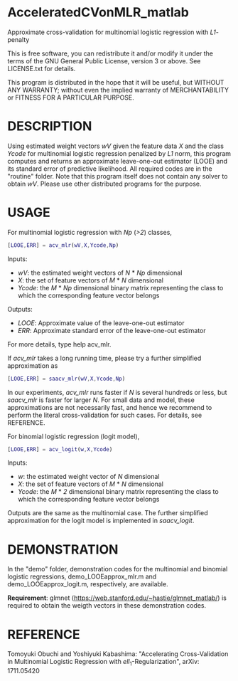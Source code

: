 # AcceleratedCVonMLR_matlab
Approximate cross-validation for multinomial logistic regression with *L1*-penalty

This is free software, you can redistribute it and/or modify it under the terms of the GNU General Public License, version 3 or above. See LICENSE.txt for details.

This program is distributed in the hope that it will be useful, but WITHOUT ANY WARRANTY; without even the implied warranty of MERCHANTABILITY or FITNESS FOR A PARTICULAR PURPOSE.

# DESCRIPTION
Using estimated weight vectors *wV* given the feature data *X* and the class *Ycode* for multinomial logistic regression penalized by *L1* norm, this program computes and returns an approximate leave-one-out estimator (LOOE) and its standard error of predictive likelihood. All required codes are in the "routine" folder. Note that this program itself does not contain any solver to obtain *wV*. Please use other distributed programs for the purpose.

# USAGE
For multinomial logistic regression with *Np* (*>2*) classes,
```matlab
[LOOE,ERR] = acv_mlr(wV,X,Ycode,Np)
```
Inputs:
- *wV*: the estimated weight vectors of *N* * *Np* dimensional
- *X*: the set of feature vectors  of *M* * *N* dimensional
- *Ycode*: the *M* * *Np* dimensional binary matrix representing the class to which the corresponding feature vector belongs

Outputs:
- *LOOE*: Approximate value of the leave-one-out estimator
- *ERR*: Approximate standard error of the leave-one-out estimator

For more details, type help acv_mlr.

If *acv_mlr* takes a long running time, please try a further simplified approximation as
```matlab
[LOOE,ERR] = saacv_mlr(wV,X,Ycode,Np)
```
In our experiments, *acv_mlr* runs faster if *N* is several hundreds or less, but *saacv_mlr* is faster for larger *N*. For small data and model, these approximations are not necessarily fast, and hence we recommend to perform the literal cross-validation for such cases. For details, see REFERENCE.

For binomial logistic regression (logit model),
```matlab
[LOOE,ERR] = acv_logit(w,X,Ycode)
```
Inputs:
- *w*: the estimated weight vector of *N* dimensional
- *X*: the set of feature vectors  of *M* * *N* dimensional
- *Ycode*: the *M* * *2* dimensional binary matrix representing the class to which the corresponding feature vector belongs

Outputs are the same as the multinomial case. The  further simplified approximation for the logit model is implemented in *saacv_logit*.

# DEMONSTRATION
In the "demo" folder, demonstration codes for the multinomial and binomial logistic regressions, demo_LOOEapprox_mlr.m and demo_LOOEapprox_logit.m, respectively, are available.

**Requirement**: glmnet (https://web.stanford.edu/~hastie/glmnet_matlab/) is required to obtain the weigth vectors in these demonstration codes.

# REFERENCE
Tomoyuki Obuchi and Yoshiyuki Kabashima: "Accelerating Cross-Validation in Multinomial Logistic Regression with $ell_1$-Regularization", arXiv: 1711.05420
